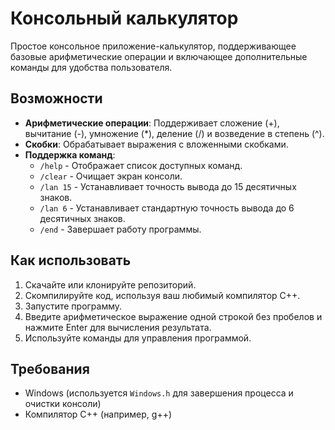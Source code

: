 # Консольный калькулятор

Простое консольное приложение-калькулятор, поддерживающее базовые арифметические операции и включающее дополнительные команды для удобства пользователя.

## Возможности

- **Арифметические операции**: Поддерживает сложение (+), вычитание (-), умножение (*), деление (/) и возведение в степень (^).
- **Скобки**: Обрабатывает выражения с вложенными скобками.
- **Поддержка команд**:
  - `/help` - Отображает список доступных команд.
  - `/clear` - Очищает экран консоли.
  - `/lan 15` - Устанавливает точность вывода до 15 десятичных знаков.
  - `/lan 6` - Устанавливает стандартную точность вывода до 6 десятичных знаков.
  - `/end` - Завершает работу программы.

## Как использовать

1. Скачайте или клонируйте репозиторий.
2. Скомпилируйте код, используя ваш любимый компилятор C++.
3. Запустите программу.
4. Введите арифметическое выражение одной строкой без пробелов и нажмите Enter для вычисления результата.
5. Используйте команды для управления программой.
   
## Требования

- Windows (используется `Windows.h` для завершения процесса и очистки консоли)
- Компилятор C++ (например, g++)
